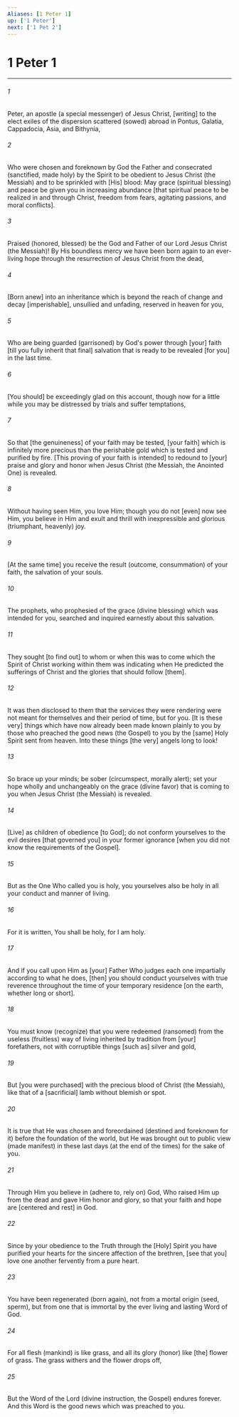 ```yaml
---
Aliases: [1 Peter 1]
up: ['1 Peter']
next: ['1 Pet 2']
---
```

# 1 Peter 1

***


###### 1 


Peter, an apostle (a special messenger) of Jesus Christ, [writing] to the elect exiles of the dispersion scattered (sowed) abroad in Pontus, Galatia, Cappadocia, Asia, and Bithynia, 


###### 2 


Who were chosen and foreknown by God the Father and consecrated (sanctified, made holy) by the Spirit to be obedient to Jesus Christ (the Messiah) and to be sprinkled with [His] blood: May grace (spiritual blessing) and peace be given you in increasing abundance [that spiritual peace to be realized in and through Christ, freedom from fears, agitating passions, and moral conflicts]. 


###### 3 


Praised (honored, blessed) be the God and Father of our Lord Jesus Christ (the Messiah)! By His boundless mercy we have been born again to an ever-living hope through the resurrection of Jesus Christ from the dead, 


###### 4 


[Born anew] into an inheritance which is beyond the reach of change and decay [imperishable], unsullied and unfading, reserved in heaven for you, 


###### 5 


Who are being guarded (garrisoned) by God's power through [your] faith [till you fully inherit that final] salvation that is ready to be revealed [for you] in the last time. 


###### 6 


[You should] be exceedingly glad on this account, though now for a little while you may be distressed by trials and suffer temptations, 


###### 7 


So that [the genuineness] of your faith may be tested, [your faith] which is infinitely more precious than the perishable gold which is tested and purified by fire. [This proving of your faith is intended] to redound to [your] praise and glory and honor when Jesus Christ (the Messiah, the Anointed One) is revealed. 


###### 8 


Without having seen Him, you love Him; though you do not [even] now see Him, you believe in Him and exult and thrill with inexpressible and glorious (triumphant, heavenly) joy. 


###### 9 


[At the same time] you receive the result (outcome, consummation) of your faith, the salvation of your souls. 


###### 10 


The prophets, who prophesied of the grace (divine blessing) which was intended for you, searched and inquired earnestly about this salvation. 


###### 11 


They sought [to find out] to whom or when this was to come which the Spirit of Christ working within them was indicating when He predicted the sufferings of Christ and the glories that should follow [them]. 


###### 12 


It was then disclosed to them that the services they were rendering were not meant for themselves and their period of time, but for you. [It is these very] things which have now already been made known plainly to you by those who preached the good news (the Gospel) to you by the [same] Holy Spirit sent from heaven. Into these things [the very] angels long to look! 


###### 13 


So brace up your minds; be sober (circumspect, morally alert); set your hope wholly and unchangeably on the grace (divine favor) that is coming to you when Jesus Christ (the Messiah) is revealed. 


###### 14 


[Live] as children of obedience [to God]; do not conform yourselves to the evil desires [that governed you] in your former ignorance [when you did not know the requirements of the Gospel]. 


###### 15 


But as the One Who called you is holy, you yourselves also be holy in all your conduct and manner of living. 


###### 16 


For it is written, You shall be holy, for I am holy. 


###### 17 


And if you call upon Him as [your] Father Who judges each one impartially according to what he does, [then] you should conduct yourselves with true reverence throughout the time of your temporary residence [on the earth, whether long or short]. 


###### 18 


You must know (recognize) that you were redeemed (ransomed) from the useless (fruitless) way of living inherited by tradition from [your] forefathers, not with corruptible things [such as] silver and gold, 


###### 19 


But [you were purchased] with the precious blood of Christ (the Messiah), like that of a [sacrificial] lamb without blemish or spot. 


###### 20 


It is true that He was chosen and foreordained (destined and foreknown for it) before the foundation of the world, but He was brought out to public view (made manifest) in these last days (at the end of the times) for the sake of you. 


###### 21 


Through Him you believe in (adhere to, rely on) God, Who raised Him up from the dead and gave Him honor and glory, so that your faith and hope are [centered and rest] in God. 


###### 22 


Since by your obedience to the Truth through the [Holy] Spirit you have purified your hearts for the sincere affection of the brethren, [see that you] love one another fervently from a pure heart. 


###### 23 


You have been regenerated (born again), not from a mortal origin (seed, sperm), but from one that is immortal by the ever living and lasting Word of God. 


###### 24 


For all flesh (mankind) is like grass, and all its glory (honor) like [the] flower of grass. The grass withers and the flower drops off, 


###### 25 


But the Word of the Lord (divine instruction, the Gospel) endures forever. And this Word is the good news which was preached to you.
